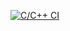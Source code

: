 
[![C/C++ CI](https://github.com/wtlyons54/MyFirstExample/actions/workflows/c-cpp.yml/badge.svg)](https://github.com/wtlyons54/MyFirstExample/actions/workflows/c-cpp.yml)
